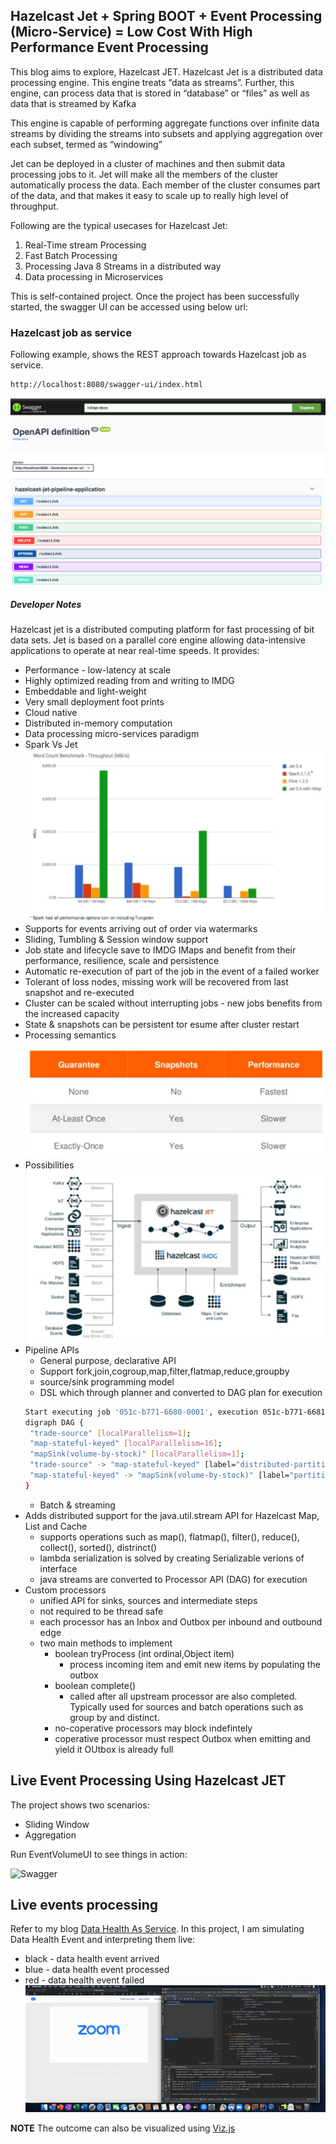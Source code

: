 ## Hazelcast Jet + Spring BOOT + Event Processing (Micro-Service) = Low Cost With High Performance Event Processing
This blog aims to explore, Hazelcast JET. Hazelcast Jet is a distributed data processing engine. This engine treats “data as streams”. Further, this engine, can process data that is stored in “database” or “files” as well as data that is streamed by Kafka

This engine is capable of performing aggregate functions over infinite data streams by dividing the streams into subsets and applying aggregation over each subset, termed as “windowing”

Jet can be deployed in a cluster of machines and then submit data processing jobs to it. Jet will make all the members of the cluster automatically process the data. Each member of the cluster consumes part of the data, and that makes it easy to scale up to really high level of throughput. 

Following are the typical usecases for Hazelcast Jet:
1.	Real-Time stream Processing
2.	Fast Batch Processing
3.	Processing Java 8 Streams in a distributed way
4.	Data processing in Microservices

This is self-contained project. Once the project has been successfully started, the swagger UI can be accessed using below url:
### Hazelcast job as service
Following example, shows the REST approach towards Hazelcast job as service.
```bash
http://localhost:8080/swagger-ui/index.html
```

![Swagger](./swagger-ui.png) 

##### Developer Notes
Hazelcast jet is a distributed computing platform for fast processing of bit data sets. Jet is based on a parallel core engine allowing data-intensive applications to operate at near real-time speeds. It provides:
- Performance - low-latency at scale
- Highly optimized reading from and writing to IMDG
- Embeddable and light-weight
- Very small deployment foot prints
- Cloud native
- Distributed in-memory computation
- Data processing micro-services paradigm
- Spark Vs Jet
![Swagger](./performance.png) 
- Supports for events arriving out of order via watermarks
- Sliding, Tumbling & Session window support
- Job state and lifecycle save to IMDG IMaps and benefit from their performance, resilience, scale and persistence
- Automatic re-execution of part of the job in the event of a failed worker
- Tolerant of loss nodes, missing work will be recovered from last snapshot and re-executed
- Cluster can be scaled without interrupting jobs - new jobs benefits from the increased capacity
- State & snapshots can be persistent tor esume after cluster restart
- Processing semantics 
![Swagger](./performance-guarantees.png) 
- Possibilities
![Swagger](./StreamingBatchProcessing.png) 
- Pipeline APIs
   - General purpose, declarative API
   - Support fork,join,cogroup,map,filter,flatmap,reduce,groupby
   - source/sink programming model
   - DSL which through planner and converted to DAG plan for execution
   ```bash
   Start executing job '051c-b771-6680-0001', execution 051c-b771-6681-0001, execution graph in DOT format:
  digraph DAG {
  	"trade-source" [localParallelism=1];
  	"map-stateful-keyed" [localParallelism=16];
  	"mapSink(volume-by-stock)" [localParallelism=1];
  	"trade-source" -> "map-stateful-keyed" [label="distributed-partitioned", queueSize=1024];
  	"map-stateful-keyed" -> "mapSink(volume-by-stock)" [label="partitioned", queueSize=1024];
  }
  ```
   - Batch & streaming
- Adds distributed support for the java.util.stream API for Hazelcast Map, List and Cache
  - supports operations such as map(), flatmap(), filter(), reduce(), collect(), sorted(), distrinct()
  - lambda serialization is solved by creating Serializable verions of interface
  - java streams are converted to Processor API (DAG) for execution
- Custom processors
  - unified API for sinks, sources and intermediate steps
  - not required to be thread safe
  - each processor has an Inbox and Outbox per inbound and outbound edge
  - two main methods to implement
    - boolean tryProcess (int ordinal,Object item)
      - process incoming item and emit new items by populating the outbox
    - boolean complete()
       - called after all upstream processor are also completed. Typically used for sources and batch operations such as group by and distinct.
    - no-coperative processors may block indefintely
    - coperative processor must respect Outbox when emitting and yield it OUtbox is already full
  
 ## Live Event Processing Using Hazelcast JET
 The project shows two scenarios:
 - Sliding Window
 - Aggregation
 
 Run EventVolumeUI to see things in action:
 
 ![Swagger](./EventProcessing.gif) 
 
 ## Live events processing
 Refer to my blog [Data Health As Service](https://github.com/mgorav/data-health-service). In this project, I am simulating Data Health Event and interpreting them live:
 - black - data health event arrived
 - blue - data health event processed
 - red - data health event failed
 ![Swagger](./Data-Health-Event-Processing.gif) 
 
 **NOTE** The outcome can also be visualized using [Viz.js](http://viz-js.com)